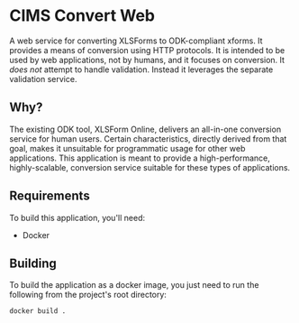 # CIMS Convert Web

A web service for converting XLSForms to ODK-compliant xforms. It provides a 
means of conversion using HTTP protocols. It is intended to be used by web 
applications, not by humans, and it focuses on conversion. It *does not* 
attempt to handle validation. Instead it leverages the separate validation
service.

## Why?

The existing ODK tool, XLSForm Online, delivers an all-in-one conversion 
service for human users. Certain characteristics, directly derived from that 
goal, makes it unsuitable for programmatic usage for other web applications.
This application is meant to provide a high-performance, highly-scalable, 
conversion service suitable for these types of applications.
 
## Requirements

To build this application, you'll need:

  * Docker

## Building

To build the application as a docker image, you just need to run the following from the project's root
directory:

```
docker build .
```


